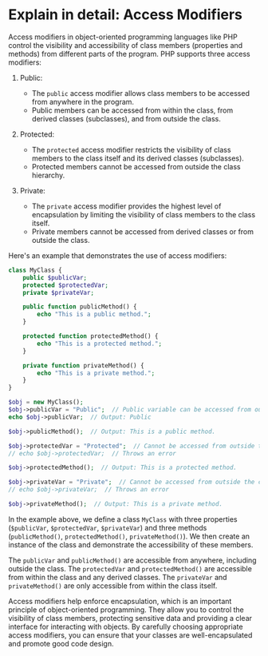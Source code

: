 # Explain in detail: Access Modifiers
Access modifiers in object-oriented programming languages like PHP control the visibility and accessibility of class members (properties and methods) from different parts of the program. PHP supports three access modifiers:

1. Public:
   - The `public` access modifier allows class members to be accessed from anywhere in the program.
   - Public members can be accessed from within the class, from derived classes (subclasses), and from outside the class.

2. Protected:
   - The `protected` access modifier restricts the visibility of class members to the class itself and its derived classes (subclasses).
   - Protected members cannot be accessed from outside the class hierarchy.

3. Private:
   - The `private` access modifier provides the highest level of encapsulation by limiting the visibility of class members to the class itself.
   - Private members cannot be accessed from derived classes or from outside the class.

Here's an example that demonstrates the use of access modifiers:

```php
class MyClass {
    public $publicVar;
    protected $protectedVar;
    private $privateVar;

    public function publicMethod() {
        echo "This is a public method.";
    }

    protected function protectedMethod() {
        echo "This is a protected method.";
    }

    private function privateMethod() {
        echo "This is a private method.";
    }
}

$obj = new MyClass();
$obj->publicVar = "Public";  // Public variable can be accessed from outside the class
echo $obj->publicVar;  // Output: Public

$obj->publicMethod();  // Output: This is a public method.

$obj->protectedVar = "Protected";  // Cannot be accessed from outside the class
// echo $obj->protectedVar;  // Throws an error

$obj->protectedMethod();  // Output: This is a protected method.

$obj->privateVar = "Private";  // Cannot be accessed from outside the class
// echo $obj->privateVar;  // Throws an error

$obj->privateMethod();  // Output: This is a private method.
```

In the example above, we define a class `MyClass` with three properties (`$publicVar`, `$protectedVar`, `$privateVar`) and three methods (`publicMethod()`, `protectedMethod()`, `privateMethod()`). We then create an instance of the class and demonstrate the accessibility of these members.

The `publicVar` and `publicMethod()` are accessible from anywhere, including outside the class. The `protectedVar` and `protectedMethod()` are accessible from within the class and any derived classes. The `privateVar` and `privateMethod()` are only accessible from within the class itself.

Access modifiers help enforce encapsulation, which is an important principle of object-oriented programming. They allow you to control the visibility of class members, protecting sensitive data and providing a clear interface for interacting with objects. By carefully choosing appropriate access modifiers, you can ensure that your classes are well-encapsulated and promote good code design.

